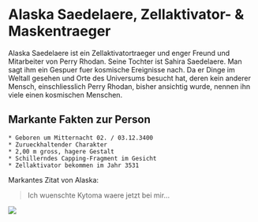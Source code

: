 # Alaska Saedelaere, Zellaktivator- & Maskentraeger

Alaska Saedelaere ist ein Zellaktivatortraeger und enger Freund und Mitarbeiter von Perry Rhodan.
Seine Tochter ist Sahira Saedelaere.
Man sagt ihm ein Gespuer fuer kosmische Ereignisse nach. Da er Dinge im Weltall gesehen und Orte des
Universums besucht hat, deren kein anderer Mensch, einschliesslich Perry Rhodan, bisher 
ansichtig wurde, nennen ihn viele einen kosmischen Menschen.

## Markante Fakten zur Person
	* Geboren um Mitternacht 02. / 03.12.3400
	* Zurueckhaltender Charakter
	* 2,00 m gross, hagere Gestalt
	* Schillerndes Capping-Fragment im Gesicht
	* Zellaktivator bekommen im Jahr 3531
	
Markantes Zitat von Alaska:

> Ich wuenschte Kytoma waere jetzt bei mir...

<img src="https://www.perrypedia.de/mediawiki/images/6/66/PR2333Illu.jpg">